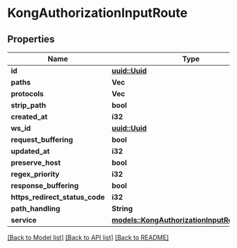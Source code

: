 # KongAuthorizationInputRoute

## Properties

Name | Type | Description | Notes
------------ | ------------- | ------------- | -------------
**id** | [**uuid::Uuid**](uuid::Uuid.md) |  | 
**paths** | **Vec<String>** |  | 
**protocols** | **Vec<String>** |  | 
**strip_path** | **bool** |  | 
**created_at** | **i32** |  | 
**ws_id** | [**uuid::Uuid**](uuid::Uuid.md) |  | 
**request_buffering** | **bool** |  | 
**updated_at** | **i32** |  | 
**preserve_host** | **bool** |  | 
**regex_priority** | **i32** |  | 
**response_buffering** | **bool** |  | 
**https_redirect_status_code** | **i32** |  | 
**path_handling** | **String** |  | 
**service** | [**models::KongAuthorizationInputRouteService**](KongAuthorizationInputRouteService.md) |  | 

[[Back to Model list]](../README.md#documentation-for-models) [[Back to API list]](../README.md#documentation-for-api-endpoints) [[Back to README]](../README.md)


